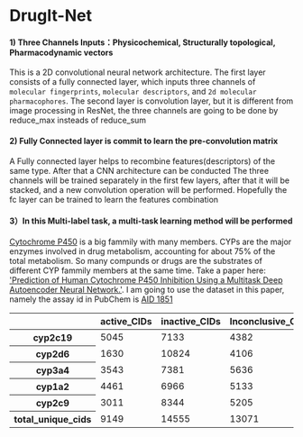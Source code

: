 # DrugIt-Net


#### 1) Three Channels Inputs：Physicochemical, Structurally topological, Pharmacodynamic vectors
This is a 2D convolutional neural network architecture. 
The first layer consists of a fully connected layer, which inputs three channels of `molecular fingerprints`, `molecular descriptors`, and `2d molecular pharmacophores`. 
The second layer is convolution layer, but it is different from image processing in ResNet, the three channels are going to be done by reduce_max insteads of reduce_sum


#### 2) Fully Connected layer is commit to learn the pre-convolution matrix

A Fully connected layer helps to recombine features(descriptors) of the same type. After that a CNN architecture can be conducted
The three channels will be trained separately in the first few layers, after that it will be stacked, and a new convolution operation will be performed. Hopefully the fc layer can be trained to learn the features combination


#### 3）In this Multi-label task, a multi-task learning method will be performed

[Cytochrome P450](https://en.wikipedia.org/wiki/Cytochrome_P450) is a big fammily with many members. CYPs are the major enzymes involved in drug metabolism, accounting for about 75% of the total metabolism. So many compunds or drugs are the substrates of different CYP fammily members at the same time. Take a paper here: ['Prediction of Human Cytochrome P450 Inhibition Using a Multitask Deep Autoencoder Neural Network.'](https://www.ncbi.nlm.nih.gov/pubmed/29775322). I am going to use the dataset in this paper, namely the assay id in PubChem is [AID 1851](https://pubchem.ncbi.nlm.nih.gov/bioassay/1851#section=Data-Table)

<table border="0" class="dataframe"> 
  <thead>   
    <tr style="text-align: center;">   
    <th></th>  <th>active_CIDs</th>    <th>inactive_CIDs</th>      <th>Inconclusive_CIDs</th>   </tr>  
  </thead> 
  <tbody>    
   <tr>      <th>cyp2c19</th>      <td>5045</td>      <td>7133</td>      <td>4382</td>    </tr>   
   <tr>      <th>cyp2d6</th>      <td>1630</td>      <td>10824</td>      <td>4106</td>    </tr>    
   <tr>      <th>cyp3a4</th>      <td>3543</td>      <td>7381</td>      <td>5636</td>    </tr>    
   <tr>      <th>cyp1a2</th>      <td>4461</td>      <td>6966</td>      <td>5133</td>    </tr>    
   <tr>      <th>cyp2c9</th>      <td>3011</td>      <td>8344</td>      <td>5205</td>    </tr>    
   <tr>      <th>total_unique_cids</th>      <td>9149</td>      <td>14555</td>      <td>13071</td>   </tr>  
  </tbody>
</table>
